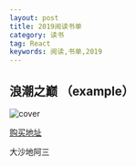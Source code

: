```yaml
---
layout: post
title: 2019阅读书单
category: 读书
tag: React
keywords: 阅读,书单,2019
---
```


## 浪潮之巅 （example）

![cover](http://imgs.yansu.org/book-on-top-of-tides.jpg)

[购买地址](http://book.douban.com/subject/6709783/)


大沙地阿三 